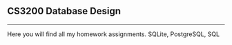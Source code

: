 ## CS3200 Database Design
-------------------------
Here you will find all my homework assignments.
SQLite, PostgreSQL, SQL
